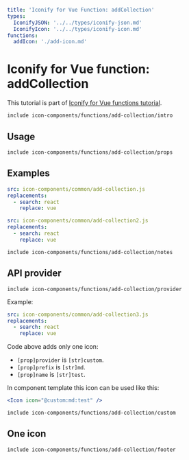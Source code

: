 ```yaml
title: 'Iconify for Vue Function: addCollection'
types:
  IconifyJSON: '../../types/iconify-json.md'
  IconifyIcon: '../../types/iconify-icon.md'
functions:
  addIcon: './add-icon.md'
```

# Iconify for Vue function: addCollection

This tutorial is part of [Iconify for Vue functions tutorial](./index.md#functions).

`include icon-components/functions/add-collection/intro`

## Usage

`include icon-components/functions/add-collection/props`

## Examples

```yaml
src: icon-components/common/add-collection.js
replacements:
  - search: react
    replace: vue
```

```yaml
src: icon-components/common/add-collection2.js
replacements:
  - search: react
    replace: vue
```

`include icon-components/functions/add-collection/notes`

## API provider

`include icon-components/functions/add-collection/provider`

Example:

```yaml
src: icon-components/common/add-collection3.js
replacements:
  - search: react
    replace: vue
```

Code above adds only one icon:

- `[prop]provider` is `[str]custom`.
- `[prop]prefix` is `[str]md`.
- `[prop]name` is `[str]test`.

In component template this icon can be used like this:

```jsx
<Icon icon="@custom:md:test" />
```

`include icon-components/functions/add-collection/custom`

## One icon

`include icon-components/functions/add-collection/footer`

